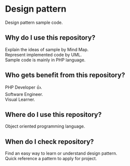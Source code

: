 # Design pattern
Design pattern sample code.
## Why do I use this repository?
Explain the ideas of sample by Mind Map.  
Represent implemented code by UML.  
Sample code is mainly in PHP language.
## Who gets benefit from this repository?
PHP Developer :+1:.  
Software Engineer.  
Visual Learner.
## Where do I use this repository?
Object oriented programming language.
## When do I check repository?
Find an easy way to learn or understand design pattern.  
Quick reference a pattern to apply for project.
